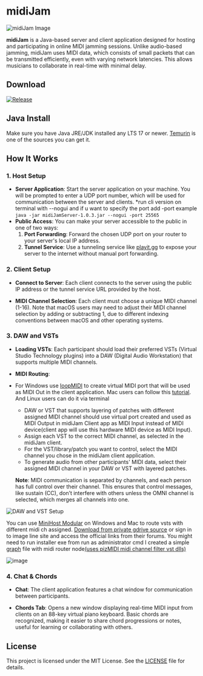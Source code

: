 # midiJam

![midiJam Image](https://github.com/user-attachments/assets/3fe4626b-65b7-4d59-a3c6-9cbb13ac3171)

**midiJam** is a Java-based server and client application designed for hosting and participating in online MIDI jamming sessions. Unlike audio-based jamming, midiJam uses MIDI data, which consists of small packets that can be transmitted efficiently, even with varying network latencies. This allows musicians to collaborate in real-time with minimal delay.

## Download
 [![Release](https://img.shields.io/github/release/serifpersia/midiJam.svg?style=flat-square)](https://github.com/serifpersia/midiJam/releases)

## Java Install
Make sure you have Java JRE/JDK installed any LTS 17 or newer. [Temurin](https://adoptium.net/temurin/releases/) is one of the sources you can get it.

## How It Works

### 1. Host Setup

- **Server Application**: Start the server application on your machine. You will be prompted to enter a UDP port number, which will be used for communication between the server and clients.
  *run cli version on terminal with --nogui and if u want to specify the port add -port <yourport> example `java -jar midiJamServer-1.0.3.jar --nogui -port 25565`
- **Public Access**: You can make your server accessible to the public in one of two ways:
  1. **Port Forwarding**: Forward the chosen UDP port on your router to your server's local IP address.
  2. **Tunnel Service**: Use a tunneling service like [playit.gg](https://playit.gg) to expose your server to the internet without manual port forwarding.

### 2. Client Setup

- **Connect to Server**: Each client connects to the server using the public IP address or the tunnel service URL provided by the host.
  
- **MIDI Channel Selection**: Each client must choose a unique MIDI channel (1-16). Note that macOS users may need to adjust their MIDI channel selection by adding or subtracting 1, due to different indexing conventions between macOS and other operating systems.

### 3. DAW and VSTs

- **Loading VSTs**: Each participant should load their preferred VSTs (Virtual Studio Technology plugins) into a DAW (Digital Audio Workstation) that supports multiple MIDI channels.
  
- **MIDI Routing**:
- For Windows use [loopMIDI](https://www.tobias-erichsen.de/software/loopmidi.html) to create virtual MIDI port that will be used as MIDI Out in the client application. Mac users can follow this [tutorial](https://www.youtube.com/watch?v=IcOA8gHDkgI). And Linux users can do it via terminal
  - DAW or VST that supports layering of patches with different assigned MIDI channel should use virtual port created and used as MIDI Output in midiJam Client app as MIDI Input instead of MIDI device(client app will use this hardware MIDI device as MIDI Input).
  - Assign each VST to the correct MIDI channel, as selected in the midiJam client.
  - For the VST/library/patch you want to control, select the MIDI channel you chose in the midiJam client application.
  - To generate audio from other participants' MIDI data, select their assigned MIDI channel in your DAW or VST with layered patches.
  
  **Note**: MIDI communication is separated by channels, and each person has full control over their channel. This ensures that control messages, like sustain (CC), don’t interfere with others unless the OMNI channel is selected, which merges all channels into one.

![DAW and VST Setup](https://github.com/user-attachments/assets/9be1cee9-abd9-4ff5-b094-192452312b86)

You can use [MiniHost Modular](https://forum.image-line.com/viewtopic.php?f=1919&t=123031) on Windows and Mac to route vsts with different midi ch assigned. [Download from private gdrive source](https://drive.google.com/drive/folders/1TOBFNVziPWlAZdfsVFBB7751qfIr82AN?usp=drive_link) or sign in to image line site and access the official links from their forums. You might need to run installer exe from run as administrator cmd
I created a simple [graph](https://github.com/serifpersia/midiJam/blob/main/midiJam.gra) file with midi router node[(uses pizMIDI midi channel filter vst dlls)](https://www.paulcecchettimusic.com/piz-midi-utilities-archived-download-links/)

![image](https://github.com/user-attachments/assets/d02b9336-400a-4d7a-b408-3f97f7934876)

### 4. Chat & Chords

- **Chat**: The client application features a chat window for communication between participants.
  
- **Chords Tab**: Opens a new window displaying real-time MIDI input from clients on an 88-key virtual piano keyboard. Basic chords are recognized, making it easier to share chord progressions or notes, useful for learning or collaborating with others.

## License

This project is licensed under the MIT License. See the [LICENSE](LICENSE) file for details.
